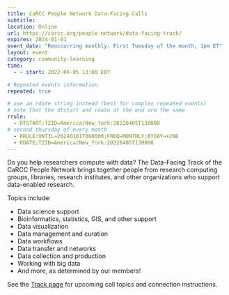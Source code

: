 ```yaml
---
title: CaRCC People Network Data-Facing Calls
subtitle:
location: Online
url: https://carcc.org/people-network/data-facing-track/
expires: 2024-01-01
event_date: "Reoccurring monthly: First Tuesday of the month, 1pm ET"
layout: event
category: community-learning
time:
  - - start: 2022-04-05 13:00 EDT

# Repeated events information
repeated: true

# use an rdate string instead (best for complex repeated events)
# note that the dtstart and rdate at the end are the same
rrule: 
  - DTSTART;TZID=America/New_York:20220405T130000
# second thursday of every month
  - RRULE:UNTIL=20240101T080000;FREQ=MONTHLY;BYDAY=+2ND
  - RDATE;TZID=America/New_York:20220405T130000
---
```


Do you help researchers compute with data?  The Data-Facing Track of the CaRCC People Network brings together people from research computing groups, libraries, research institutes, and other organizations who support data-enabled research.  

Topics include:

* Data science support
* Bioinformatics, statistics, GIS, and other support
* Data visualization
* Data management and curation
* Data workflows
* Data transfer and networks
* Data collection and production
* Working with big data
* And more, as determined by our members!

See the [Track page](https://carcc.org/people-network/data-facing-track/) for upcoming call topics and connection instructions.
